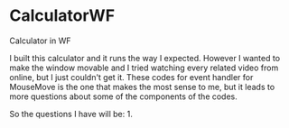 # CalculatorWF
Calculator in WF

I built this calculator and it runs the way I expected. However I wanted to make the window movable and I tried watching every related video from online, but I just couldn't get it. These codes for event handler for MouseMove is the one that makes the most sense to me, but it leads to more questions about some of the components of the codes.

So the questions I have will be:
1. 
